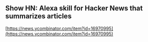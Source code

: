 ## Show HN: Alexa skill for Hacker News that summarizes articles
  
  [https://news.ycombinator.com/item?id=16970995](https://news.ycombinator.com/item?id=16970995)